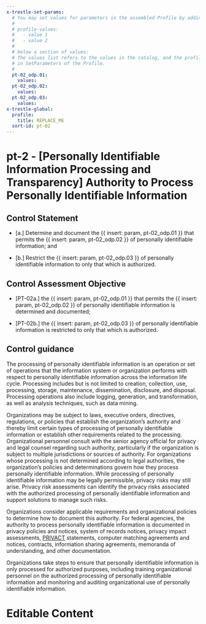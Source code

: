 ```yaml
---
x-trestle-set-params:
  # You may set values for parameters in the assembled Profile by adding
  #
  # profile-values:
  #   - value 1
  #   - value 2
  #
  # below a section of values:
  # The values list refers to the values in the catalog, and the profile-values represent values
  # in SetParameters of the Profile.
  #
  pt-02_odp.01:
    values:
  pt-02_odp.02:
    values:
  pt-02_odp.03:
    values:
x-trestle-global:
  profile:
    title: REPLACE_ME
  sort-id: pt-02
---
```


# pt-2 - \[Personally Identifiable Information Processing and Transparency\] Authority to Process Personally Identifiable Information

## Control Statement

- \[a.\] Determine and document the {{ insert: param, pt-02_odp.01 }} that permits the {{ insert: param, pt-02_odp.02 }} of personally identifiable information; and

- \[b.\] Restrict the {{ insert: param, pt-02_odp.03 }} of personally identifiable information to only that which is authorized.

## Control Assessment Objective

- \[PT-02a.\] the {{ insert: param, pt-02_odp.01 }} that permits the {{ insert: param, pt-02_odp.02 }} of personally identifiable information is determined and documented;

- \[PT-02b.\] the {{ insert: param, pt-02_odp.03 }} of personally identifiable information is restricted to only that which is authorized.

## Control guidance

The processing of personally identifiable information is an operation or set of operations that the information system or organization performs with respect to personally identifiable information across the information life cycle. Processing includes but is not limited to creation, collection, use, processing, storage, maintenance, dissemination, disclosure, and disposal. Processing operations also include logging, generation, and transformation, as well as analysis techniques, such as data mining.

Organizations may be subject to laws, executive orders, directives, regulations, or policies that establish the organization’s authority and thereby limit certain types of processing of personally identifiable information or establish other requirements related to the processing. Organizational personnel consult with the senior agency official for privacy and legal counsel regarding such authority, particularly if the organization is subject to multiple jurisdictions or sources of authority. For organizations whose processing is not determined according to legal authorities, the organization’s policies and determinations govern how they process personally identifiable information. While processing of personally identifiable information may be legally permissible, privacy risks may still arise. Privacy risk assessments can identify the privacy risks associated with the authorized processing of personally identifiable information and support solutions to manage such risks.

Organizations consider applicable requirements and organizational policies to determine how to document this authority. For federal agencies, the authority to process personally identifiable information is documented in privacy policies and notices, system of records notices, privacy impact assessments, [PRIVACT](#18e71fec-c6fd-475a-925a-5d8495cf8455) statements, computer matching agreements and notices, contracts, information sharing agreements, memoranda of understanding, and other documentation.

Organizations take steps to ensure that personally identifiable information is only processed for authorized purposes, including training organizational personnel on the authorized processing of personally identifiable information and monitoring and auditing organizational use of personally identifiable information.

# Editable Content

<!-- Make additions and edits below -->
<!-- The above represents the contents of the control as received by the profile, prior to additions. -->
<!-- If the profile makes additions to the control, they will appear below. -->
<!-- The above markdown may not be edited but you may edit the content below, and/or introduce new additions to be made by the profile. -->
<!-- If there is a yaml header at the top, parameter values may be edited. Use --set-parameters to incorporate the changes during assembly. -->
<!-- The content here will then replace what is in the profile for this control, after running profile-assemble. -->
<!-- The current profile has no added parts for this control, but you may add new ones here. -->
<!-- Each addition must have a heading either of the form ## Control my_addition_name -->
<!-- or ## Part a. (where the a. refers to one of the control statement labels.) -->
<!-- "## Control" parts are new parts added after the statement part. -->
<!-- "## Part" parts are new parts added into the top-level statement part with that label. -->
<!-- Subparts may be added with nested hash levels of the form ### My Subpart Name -->
<!-- underneath the parent ## Control or ## Part being added -->
<!-- See https://ibm.github.io/compliance-trestle/tutorials/ssp_profile_catalog_authoring/ssp_profile_catalog_authoring for guidance. -->
